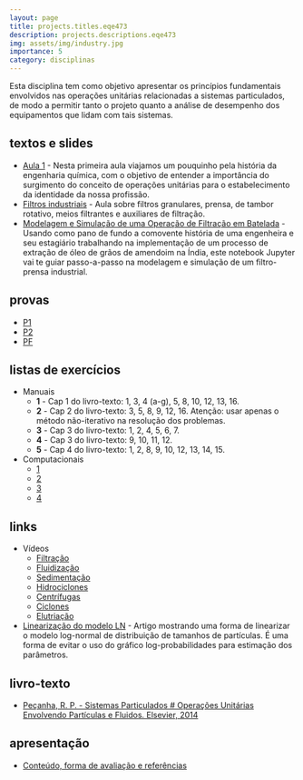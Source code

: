 ```yaml
---
layout: page
title: projects.titles.eqe473
description: projects.descriptions.eqe473
img: assets/img/industry.jpg
importance: 5
category: disciplinas
---
```


Esta disciplina tem como objetivo apresentar os princípios fundamentais envolvidos nas operações unitárias relacionadas a sistemas particulados, de modo a permitir tanto o projeto quanto a análise de desempenho dos equipamentos que lidam com tais sistemas. 

## textos e slides

* [Aula 1](https://drive.google.com/file/d/12N1iVYziolrZir-jUAqHr9ZOVUtVQwBX/view?usp=sharing) - Nesta primeira aula viajamos um pouquinho pela história da engenharia química, com o objetivo de entender a importância do surgimento do conceito de operações unitárias para o estabelecimento da identidade da nossa profissão.
* [Filtros industriais](https://drive.google.com/file/d/139NmPGBkQg9maDnLkD-CvKJv9zqOVEUH/view?usp=sharing) -  Aula sobre filtros granulares, prensa, de tambor rotativo, meios filtrantes e auxiliares de filtração.
* [Modelagem e Simulação de uma Operação de Filtração em Batelada](https://www.kaggle.com/code/afrniomelo/modelagem-e-simula-o-de-uma-opera-o-de-filtra-o) - Usando como pano de fundo a comovente história de uma engenheira e seu estagiário trabalhando na implementação de um processo de extração de óleo de grãos de amendoim na Índia, este notebook Jupyter vai te guiar passo-a-passo na modelagem e simulação de um filtro-prensa industrial.

## provas

* [P1](https://drive.google.com/file/d/1Ch77f42zHFq03Ln3r4KUvP435AgPhq9c/view?usp=sharing)
* [P2](https://drive.google.com/file/d/12mLAGe5oUlqbD5PT0BInsXC3dQOH9h87/view?usp=sharing)
* [PF](https://drive.google.com/file/d/1-8zDz_alPKmfbxvmCIIiXcCQ8IWiakr-/view?usp=sharing)

## listas de exercícios

* Manuais
	* **1** - Cap 1 do livro-texto: 1, 3, 4 (a-g), 5, 8, 10, 12, 13, 16.
	* **2** - Cap 2 do livro-texto: 3, 5, 8, 9, 12, 16. Atenção: usar apenas o método não-iterativo na resolução dos problemas.
	* **3** - Cap 3 do livro-texto: 1, 2, 4, 5, 6, 7.
	* **4** - Cap 3 do livro-texto: 9, 10, 11, 12.
	* **5** - Cap 4 do livro-texto: 1, 2, 8, 9, 10, 12, 13, 14, 15.
* Computacionais
	* [1](https://drive.google.com/file/d/1fheQ-C5WrxeUt_BNfXsyAgMnlTsKcY1E/view?usp=sharing)
	* [2](https://drive.google.com/file/d/1n4JrHeSX4Cs7KRpVnwQUe-QwCYfk0vfj/view?usp=sharing)
	* [3](https://drive.google.com/file/d/1B4hYlA3f9ZQjAhUamrYzQYMkBEnvxbj6/view?usp=sharing)
	* [4](https://drive.google.com/file/d/1MtcD31dB_tk5_4Qa5ZXbIUQAWusLok2T/view?usp=sharing) 

## links

* Vídeos
	* [Filtração](https://youtube.com/playlist?list=PLEWIxJuo7N_leLf0n5K5yTcLxxZ0GzRdn)
	* [Fluidização](https://youtube.com/playlist?list=PLEWIxJuo7N_mZmG5oowtgsLtEYJbRQfj-)
	* [Sedimentação](https://youtube.com/playlist?list=PLEWIxJuo7N_mMnlWwgecNGUsI2fhI44bw)
	* [Hidrociclones](https://youtube.com/playlist?list=PLEWIxJuo7N_lfv_UhqspH0oFsNpdbOplK)
	* [Centrífugas](https://youtube.com/playlist?list=PLEWIxJuo7N_lQv_zVgQB2X8k_jxmJQs1R)
	* [Ciclones](https://youtube.com/playlist?list=PLEWIxJuo7N_mU95LcAv0ZCCCdvVMiBvkB)
	* [Elutriação](https://youtube.com/playlist?list=PLEWIxJuo7N_nlInEq4LasFs2200TfyvJ_)
* [Linearização do modelo LN](https://periodicos.uem.br/ojs/index.php/ActaSciTechnol/article/view/3128) - Artigo mostrando uma forma de linearizar o modelo log-normal de distribuição de tamanhos de partículas. É uma forma de evitar o uso do gráfico log-probabilidades para estimação dos parâmetros.

## livro-texto

* [Peçanha, R. P. - Sistemas Particulados # Operações Unitárias Envolvendo Partículas e Fluidos. Elsevier, 2014](https://www.amazon.com.br/Sistemas-Particulados-Ricardo-Pires-Pe%C3%A7anha/dp/8535277218)

## apresentação

* [Conteúdo, forma de avaliação e referências](https://drive.google.com/file/d/16R7lVFhEl8zSoY9n5lcHf5HeEmVHPDmN/view?usp=sharing)
